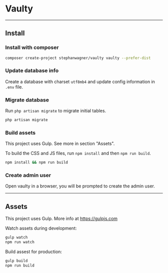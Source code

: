 # Vaulty

---

## Install

### Install with composer

```bash
composer create-project stephanwagner/vaulty vaulty --prefer-dist
```

### Update database info

Create a database with charset `utf8mb4` and update config information in `.env` file.

### Migrate database

Run `php artisan migrate` to migrate initial tables.

```bash
php artisan migrate
```

### Build assets

This project uses Gulp. See more in section "Assets".

To build the CSS and JS files, run `npm install` and then `npm run build`.

```bash
npm install && npm run build
```

### Create admin user

Open vaulty in a browser, you will be prompted to create the admin user.

---

## Assets

This project uses Gulp. More info at https://gulpjs.com

Watch assets during development:

```bash
gulp watch
npm run watch
```

Build assest for production:

```bash
gulp build
npm run build
```
